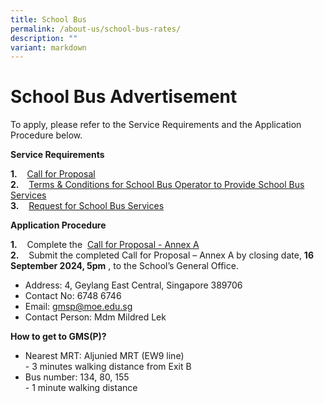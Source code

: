 ```yaml
---
title: School Bus
permalink: /about-us/school-bus-rates/
description: ""
variant: markdown
---
```

# **School Bus Advertisement**

To apply, please refer to the Service Requirements and the Application Procedure below.

**Service Requirements**  
  
**1.**    [Call for Proposal]((/files/1__2024_GMSP_Call_for_Proposals__For_Single_Bus_Service___final_.pdf))[](/files/1__2024_GMSP_Call_for_Proposals__For_Single_Bus_Service___final_.pdf) \
**2.**    [Terms & Conditions for School Bus Operator to Provide School Bus Services]((/files/3__2024_GMSP_T_C_for_School_Bus_Operator_to_Provide_School_Bus_Services__For_Single_Bus_Service_.pdf)) [](/files/3__2024_GMSP_T_C_for_School_Bus_Operator_to_Provide_School_Bus_Services__For_Single_Bus_Service_.pdf) \
**3.**    [Request for School Bus Services]((/files/2__2024_GMSP_Information_from_Vendor__For_Single_Bus_Service_.pdf))

**Application Procedure**  
  
**1.**    Complete the  [Call for Proposal - Annex A](/files/4__2024_GMSP_Request_for_School_Bus_Service_and_T_C_Governing_the_Requests_for_Services___For_Single_Bus_Service_.pdf)\
**2.**    Submit the completed Call for Proposal – Annex A by closing date, **16 September 2024, 5pm** , to the School’s General Office.

* Address: 4, Geylang East Central,&nbsp;Singapore 389706
* Contact No: 6748 6746
* Email: gmsp@moe.edu.sg
* Contact Person: Mdm Mildred Lek 

**How to get to GMS(P)?**

*   Nearest MRT: Aljunied MRT (EW9 line)  
    \- 3 minutes walking distance from Exit B
*   Bus number: 134, 80, 155  
    \- 1 minute walking distance